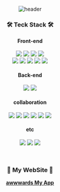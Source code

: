 <div align="center">
  
  ![header](https://capsule-render.vercel.app/api?type=waving&color=timeauto&height=200&section=header&text=SiHyun%20Baek&fontColor=fcba03&fontSize=90&fontAlign=62&fontAlignY=32&desc=&descSize=25&descAlign=85&descAlignY=50)

  <h3 align="center">🛠 Teck Stack 🛠</h3>
  
  #### Front-end
  <span><img src="https://img.shields.io/badge/HTML5-E34F26?style=flat&logo=html5&logoColor=white"/></span>
  <span><img src="https://img.shields.io/badge/CSS3-1572B6?style=flat&logo=css3&logoColor=white"/></span>
  <span><img src="https://img.shields.io/badge/styledcomponents-DB7093?style=flat&logo=styledcomponents&logoColor=white"/></span>
  <span><img src="https://img.shields.io/badge/TailwindCSS-06B6D4?style=flat&logo=tailwindcss&logoColor=white"/></span>
  <br/>
  <span><img src="https://img.shields.io/badge/JavaScript-F7DF1E?style=flat&logo=javascript&logoColor=white"/></span>
  <span><img src="https://img.shields.io/badge/TypeScript-3178C6?style=flat&logo=typescript&logoColor=white"/></span>
  <span><img src="https://img.shields.io/badge/React-61DAFB?style=flat&logo=react&logoColor=white"/></span>
  <span><img src="https://img.shields.io/badge/ReactQuery-FF4154?style=flat&logo=reactquery&logoColor=white"/></span>
  <span><img src="https://img.shields.io/badge/ReduxToolkit-764ABC?style=flat&logo=redux&logoColor=white"/></span>
  
  #### Back-end
  <span><img src="https://img.shields.io/badge/Python-3776AB?style=flat&logo=python&logoColor=white"/></span>
  <span><img src="https://img.shields.io/badge/dJango-092E20?style=flat&logo=django&logoColor=white"/></span>
  
  #### collaboration
  <span><img src="https://img.shields.io/badge/git-F05032?style=flat&logo=git&logoColor=white"/></span>
  <span><img src="https://img.shields.io/badge/github-181717?style=flat&logo=github&logoColor=white"/></span>
  <span><img src="https://img.shields.io/badge/AWS-232F3E?style=flat&logo=amazonaws&logoColor=white"/></span>
  <span><img src="https://img.shields.io/badge/RDS-527FFF?style=flat&logo=amazonrds&logoColor=white"/></span>
  <span><img src="https://img.shields.io/badge/discord-5865F2?style=flat&logo=discord&logoColor=white"/></span>
  <span><img src="https://img.shields.io/badge/slack-4A154B?style=flat&logo=slack&logoColor=white"/></span>

  #### etc
  <span><img src="https://img.shields.io/badge/figma-F24E1E?style=flat&logo=figma&logoColor=white"/></span>
  <span><img src="https://img.shields.io/badge/VisualStudioCode-007ACC?style=flat&logo=visualstudiocode&logoColor=white"/></span>
  <span><img src="https://img.shields.io/badge/PyCharm-8de86a?style=flat&logo=pycharm&logoColor=white"/></span>  

  
  <br>
  
  <h3 align="center"> 🎳 My WebSite 🎳 </h3>
  <a href="https://baek-si-hyun.github.io/awwwards-my-app/" align="center"><strong>awwwards My App</strong></a>
</div>







</div>
